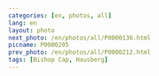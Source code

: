 ```yaml
---
categories: [en, photos, all]
lang: en
layout: photo
next_photo: /en/photos/all/P0000136.html
picname: P0000205
prev_photo: /en/photos/all/P0000212.html
tags: [Bishop Cap, Hausberg]
---
```

